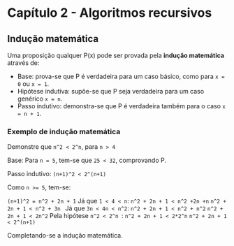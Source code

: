 # Capítulo 2 - Algoritmos recursivos

## Indução matemática
Uma proposição qualquer P(x) pode ser provada pela **indução matemática** através de:
- Base: prova-se que P é verdadeira para um caso básico, como para ```x = 0``` ou ```x = 1```.
- Hipótese indutiva: supõe-se que P seja verdadeira para um caso genérico ```x = n```.
- Passo indutivo: demonstra-se que P é verdadeira também para o caso ```x = n + 1```.

### Exemplo de indução matemática
Demonstre que ```n^2 < 2^n```, para ```n > 4```

Base:
Para ```n = 5```, tem-se que ```25 < 32```, comprovando P.

Passo indutivo:
```(n+1)^2 < 2^(n+1)```

Como ```n >= 5```, tem-se:

```(n+1)^2 = n^2 + 2n + 1```
Já que ```1 < 4 < n```:
```n^2 + 2n + 1 < n^2 +2n +n```
```n^2 + 2n + 1 < n^2 + 3n ```
Já que ```3n < 4n < n^2```:
```n^2 + 2n + 1 < n^2 + n^2```
```n^2 + 2n + 1 < 2n^2```
Pela hipótese ```n^2 < 2^n ```:
```n^2 + 2n + 1 < 2*2^n```
```n^2 + 2n + 1 < 2^(n+1)```

Completando-se a indução matemática. 